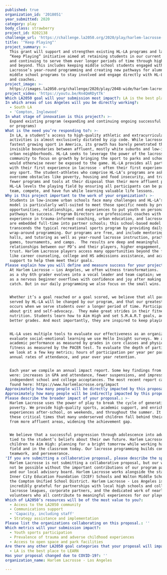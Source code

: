 ```yaml
---
published: true
organization_id: '2018051'
year_submitted: 2020
category: play
body_class: strawberry
project_id: 0202138
challenge_url: 'https://challenge.la2050.org/2020/play/harlem-lacrosse-los-angeles/'
title: '"Keep Playing"'
project_summary: >-
  This grant will support and strengthen existing HL-LA programs and launch our
  “Keep Playing“ initiative aimed at retaining students in our current programs
  and continuing to serve them over longer periods of time through high school
  and beyond. This includes keeping middle school students engaged with Harlem
  Lacrosse’s year-round programming and creating new pathways for alumni of our
  middle school programs to stay involved and engage directly with HL-LA mentors
  and coaches.
project_image: >-
  https://images.la2050.org/challenge/2020/play/2048-wide/harlem-lacrosse-los-angeles.jpg
project_video: 'https://youtu.be/Rn4QmRDytTk'
Which LA2050 goal will your submission most impact?: LA is the best place to PLAY
In which areas of Los Angeles will you be directly working?:
  - South LA
  - 'Compton, Inglewood'
In what stage of innovation is this project?: >-
  Expand existing program (expanding and continuing ongoing successful projects
  or programs)
What is the need you’re responding to?: >-
  In LA, a student’s access to high-quality athletic and extracurricular
  activities is almost exclusively dictated by zip code. While lacrosse is the
  fastest growing sport in America, its growth has barely penetrated the
  invisible boundaries between affluent, mostly white suburbs and low-income,
  urban neighborhoods. HL-LA seeks to leverage the power of the lacrosse
  community to focus on growth by bringing the sport to parks and schools that
  would otherwise never be exposed to the game. HL-LA provides all participants
  with their first experience in lacrosse - often their first experience with
  any sport. The student-athletes who comprise HL-LA’s programs are asked to
  overcome obstacles like poverty, housing and food insecurity, and trauma with
  fewer programs and tools at their disposal than their more affluent peers.
  HL-LA levels the playing field by ensuring all participants can be part of a
  team, compete, and have fun while learning valuable life lessons.
Why is this project important to the work of your organization?: >-
  Students in low-income urban schools face many challenges and HL-LA’s unique
  model is particularly well-suited to meet those specific needs by providing
  opportunities, relationships, and experiences to put youth on personal
  pathways to success. Program Directors are professional coaches with years of
  experience in trauma-informed coaching, urban education, and lacrosse. They
  are embedded full-time into partner schools; this school-based model
  transcends the typical recreational sports program by providing daily
  wrap-around programming. Our programs are free, and include mentoring, study
  halls, and tutoring as well as year-round lacrosse instruction, practices,
  games, tournaments, and camps.  The results are deep and meaningful
  relationships between our PD’s and their players, higher engagement, and
  trust. Harlem Lacrosse players access many opportunities beyond the field,
  like career counseling, college and HS admissions assistance, and academic
  support to help them meet their goals.
Please explain how you will define and measure success for your project.: >-
  At Harlem Lacrosse – Los Angeles, we often witness transformations.  We watch
  as a shy 6th grader evolves into a vocal leader and team captain; we celebrate
  as a nervous beginner overflows with confidence and joy after making her first
  catch. But in our daily programming we also focus on the small wins.


  Whether it’s a goal reached or a goal scored, we believe that all participants
  served by HL-LA will be changed by our program, and that our greatest impact
  occurs when we serve students over a longer period of time. Participants learn
  about grit and self-advocacy.  They make great strides in their fitness and
  nutrition. Students learn how to Aim High and set S.M.A.R.T goals, achieve
  better grades. And most importantly, they are inspired to keep playing.


  HL-LA uses multiple tools to evaluate our effectiveness as an organization. To
  evaluate social-emotional learning we use Hello Insight surveys. We also track
  academic performance as measured by grades in core classes and physical
  fitness as measured by the PACER test. To evaluate the depth of participation
  we look at a few key metrics; hours of participation per year per participant,
  annual rates of attendance, and year over year retention.


  Each year we compile an annual impact report. Some key findings from 2019
  were: increases in GPA and attendance, fewer suspensions, and impressive
  independent school and college acceptances. The most recent report can be
  found here: https://www.harlemlacrosse.org/impact
Approximately how many people will be directly impacted by this proposal?: '250'
Approximately how many people will be indirectly impacted by this proposal?: '1200'
Please describe the broader impact of your proposal.: >-
  Harlem Lacrosse uses the power of play to break the cycle of generational
  poverty. We provide high-quality sports, academic support, and enrichment
  experiences after-school, on weekends, and throughout the summer. It is during
  these critical times that many underserved children fall behind their peers
  from more affluent areas, widening the achievement gap. 


  We believe that a successful progression through adolescence into adulthood is
  tied to the student’s beliefs about their own future. Harlem Lacrosse inspires
  children to Aim High: planning for a bright tomorrow while working hard on the
  field and in the classroom today. Our lacrosse programming builds confidence,
  teamwork, and perseverance.
'If you are submitting a collaborative proposal, please describe the specific role of partner organizations in the project.': >-
  Harlem Lacrosse is not submitting a collaborative proposal, but our work would
  not be possible without the important contributions of our program partners
  and our local advisory board. Harlem Lacrosse works alongside the staff at
  Inner City Education Foundation (ICEF) Schools and Walton Middle School and
  the Compton Unified School District. Harlem Lacrosse - Los Angeles is
  incredibly grateful for partnerships with local high schools and colleges,
  lacrosse leagues, corporate partners, and the dedicated work of nearly 50
  volunteers who all contribute to meaningful experiences for our players.
Which of LA2050’s resources will be of the most value to you?:
  - Access to the LA2050 community
  - Communications support
  - 'Capacity, including staff'
  - Strategy assistance and implementation
Please list the organizations collaborating on this proposal.: ''
Which metrics will your submission impact?:
  - Youth sports participation
  - Prevalence of trauma and adverse childhood experiences
  - Access to open space and park facilities
Are there any other LA2050 goal categories that your proposal will impact?:
  - LA is the best place to LEARN
Has your proposal changed due to COVID-19?: ''
organization_name: Harlem Lacrosse - Los Angeles

---
```

